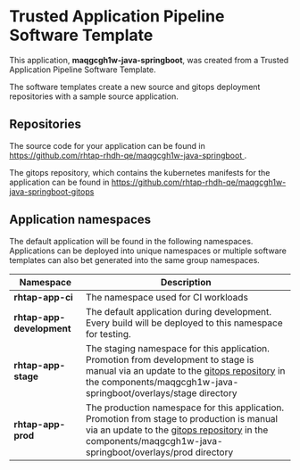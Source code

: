 # Trusted Application Pipeline Software Template

This application, **maqgcgh1w-java-springboot**, was created from a Trusted Application Pipeline Software Template.

The software templates create a new source and gitops deployment repositories with a sample source application. 

## Repositories

The source code for your application can be found in [https://github.com/rhtap-rhdh-qe/maqgcgh1w-java-springboot ](https://github.com/rhtap-rhdh-qe/maqgcgh1w-java-springboot ).
 
The gitops repository, which contains the kubernetes manifests for the application can be found in 
[https://github.com/rhtap-rhdh-qe/maqgcgh1w-java-springboot-gitops ](https://github.com/rhtap-rhdh-qe/maqgcgh1w-java-springboot-gitops ) 

## Application namespaces 

The default application will be found in the following namespaces. Applications can be deployed into unique namespaces or multiple software templates can also bet generated into the same group namespaces.  

|  Namespace   |  Description   |  
| -------- | -------- |
| **rhtap-app-ci** | The namespace used for CI workloads |
| **rhtap-app-development** | The default application during development. Every build will be deployed to this namespace for testing. |
| **rhtap-app-stage** | The staging namespace for this application. Promotion from development to stage is manual via an update to the [gitops repository](https://github.com/rhtap-rhdh-qe/maqgcgh1w-java-springboot-gitops ) in the components/maqgcgh1w-java-springboot/overlays/stage directory |
| **rhtap-app-prod** | The production namespace for this application. Promotion from stage to production is manual via an update to the [gitops repository](https://github.com/rhtap-rhdh-qe/maqgcgh1w-java-springboot-gitops ) in the components/maqgcgh1w-java-springboot/overlays/prod directory |